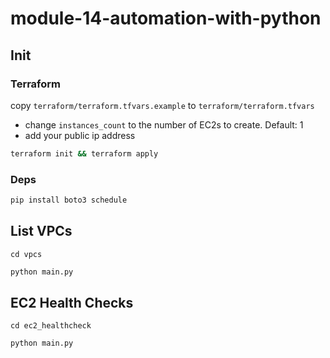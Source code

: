 # module-14-automation-with-python

## Init

### Terraform

copy `terraform/terraform.tfvars.example` to `terraform/terraform.tfvars`

- change `instances_count` to the number of EC2s to create. Default: 1
- add your public ip address

```bash
terraform init && terraform apply
```

### Deps

```bash
pip install boto3 schedule
```

## List VPCs

`cd vpcs`

```bash
python main.py
```

## EC2 Health Checks

`cd ec2_healthcheck`

```bash
python main.py
```
